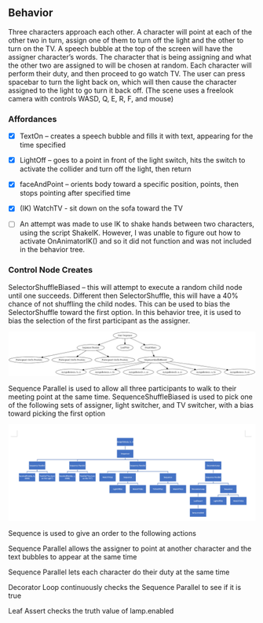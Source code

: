 ## Behavior

Three characters approach each other.  A character will point at each of the other two in turn, assign one of them to turn off the light and the other to turn on the TV.  A speech bubble at the top of the screen will have the assigner character’s words.  The character that is being assigning and what the other two are assigned to will be chosen at random.  Each character will perform their duty, and then proceed to go watch TV.  The user can press spacebar to turn the light back on, which will then cause the character assigned to the light to go turn it back off. 
(The scene uses a freelook camera with controls WASD, Q, E, R, F, and mouse) 


### Affordances
  - [x] TextOn – creates a speech bubble and fills it with text, appearing for the time specified

  - [x] LightOff – goes to a point in front of the light switch, hits the switch to activate the collider and turn off the light, then return

  - [x] faceAndPoint – orients body toward a specific position, points, then stops pointing after specified time

  - [x] (IK) WatchTV - sit down on the sofa toward the TV

  - [ ] An attempt was made to use IK to shake hands between two characters, using the script ShakeIK.  However, I was unable to figure out how to activate OnAnimatorIK() and so it did not function and was not included in the behavior tree.

### Control Node Creates
SelectorShuffleBiased – this will attempt to execute a random child node until one succeeds. Different then SelectorShuffle, this will have a 40% chance of not shuffling the child nodes.  This can be used to bias the SelectorShuffle toward the first option.  In this behavior tree, it is used to bias the selection of the first participant as the assigner.

![](Report/tree1.png)

Sequence Parallel is used to allow all three participants to walk to their meeting point at the same time.
SequenceShuffleBiased is used to pick one of the following sets of assigner, light switcher, and TV switcher, with a bias toward picking the first option



![](Report/img2.png)

Sequence is used to give an order to the following actions

Sequence Parallel allows the assigner to point at another character and the text bubbles to appear at the same time

Sequence Parallel lets each character do their duty at the same time

Decorator Loop continuously checks the Sequence Parallel to see if it is true

Leaf Assert checks the truth value of lamp.enabled
